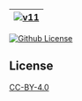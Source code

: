 | [![v11](https://setetres.s3.amazonaws.com/setetres.st/img/share-v11.png?v=1&raw=true)](http://setetres.st) |
| ----------------------------------------------------------------------------------------------------------- |

[![Github License](https://img.shields.io/github/license/setetres/v11.svg?v=3)](https://github.com/setetres/v11/blob/master/LICENSE)

License
-------

[CC-BY-4.0]

[http://setetres.st]: http://setetres.st
[CC-BY-4.0]: http://creativecommons.org/licenses/by/4.0

